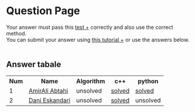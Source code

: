 # Question Page

Your answer must pass this
<a href='./test.md'>test +</a>
correctly and also use the correct method.
<br>
You can submit your answer using
<a href='https://github.com/EnAnsari/bcp-hsu/releases/download/3.0.0/teaching-submit-question.pdf'>this tutorial +</a>
or use the answers below.
<br><br>

## Answer tabale
<table>
  <tr>
    <th>Num</th>
    <th>Name</th>
    <th>Algorithm</th>
    <th>c++</th>
    <th>python</th>
  </tr>
  <tr>
    <td>1</td>
    <td>
        <a href='https://github.com/Amirali207/'>AmirAli Abtahi</a>
    </td>
    <td>unsolved</td>
    <td><a href='./4021277323/main.cpp'>solved</a></td>
    <td><a href='./4021277323/main.cpp'>solved</a></td>
  </tr>
  <tr>
    <td>2</td>
    <td>
        <a href='https://github.com/dnyesf'>Dani Eskandari</a>
    </td>
    <td>unsolved</td>
    <td><a href='./4021277312/2006.cpp'>solved</a></td>
    <td>unsolved</td>
  </tr>
</table>
